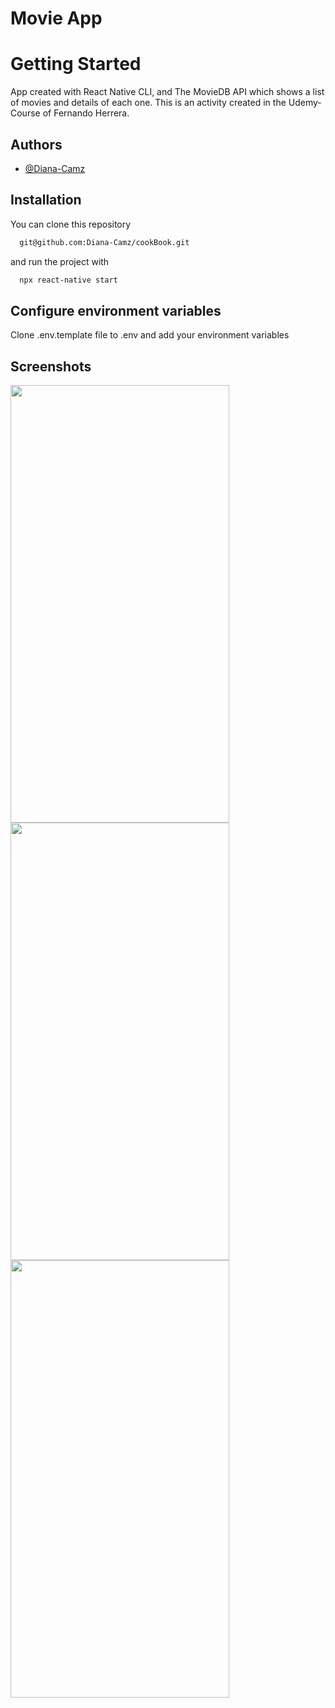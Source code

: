 # Movie App
# Getting Started

App created with React Native CLI, and The MovieDB API which shows a list of movies and details of each one.
This is an activity created in the Udemy-Course of Fernando Herrera.

## Authors

- [@Diana-Camz](https://www.github.com/octokatherine)


## Installation

You can clone this repository 
```bash
  git@github.com:Diana-Camz/cookBook.git
```
and run the project with
```bash
  npx react-native start
```
## Configure environment variables
Clone .env.template file to .env and add your environment variables

## Screenshots

<img src='https://github.com/Diana-Camz/MovieApp/assets/89281129/eecde1c1-ce64-4454-be1e-4bfb4ee1b6be' width="350" height="700">
<img src='https://github.com/Diana-Camz/MovieApp/assets/89281129/96e632a3-dc9f-4b4e-912f-3c77a8eb04dc' width="350" height="700">
<img src='https://github.com/Diana-Camz/MovieApp/assets/89281129/a865294b-aa78-496f-9760-835d9efd1556' width="350" height="700">



